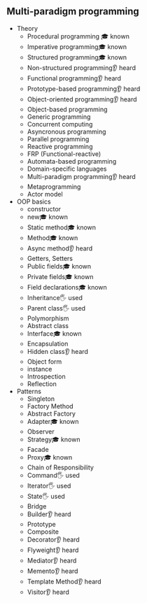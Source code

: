 ## Multi-paradigm programming

- Theory
  - Procedural programming 🎓 known
  - Imperative programming🎓 known
  - Structured programming🎓 known
  - Non-structured programming👂 heard
  - Functional programming👂 heard
  - Prototype-based programming👂 heard
  - Object-oriented programming👂 heard
  - Object-based programming
  - Generic programming
  - Concurrent computing
  - Asyncronous programming
  - Parallel programming
  - Reactive programming
  - FRP (Functional-reactive)
  - Automata-based programming
  - Domain-specific languages
  - Multi-paradigm programming👂 heard
  - Metaprogramming
  - Actor model
- OOP basics
  - constructor
  - new🎓 known
  - Static method🎓 known
  - Method🎓 known
  - Async method👂 heard
  - Getters, Setters
  - Public fields🎓 known
  - Private fields🎓 known
  - Field declarations🎓 known
  - Inheritance🖐️ used
  - Parent class🖐️ used
  - Polymorphism
  - Abstract class
  - Interface🎓 known
  - Encapsulation
  - Hidden class👂 heard
  - Object form
  - instance
  - Introspection
  - Reflection
- Patterns
  - Singleton
  - Factory Method
  - Abstract Factory
  - Adapter🎓 known
  - Observer
  - Strategy🎓 known
  - Facade
  - Proxy🎓 known
  - Chain of Responsibility
  - Command🖐️ used
  - Iterator🖐️ used
  - State🖐️ used
  - Bridge
  - Builder👂 heard
  - Prototype
  - Composite
  - Decorator👂 heard
  - Flyweight👂 heard
  - Mediator👂 heard
  - Memento👂 heard
  - Template Method👂 heard
  - Visitor👂 heard
